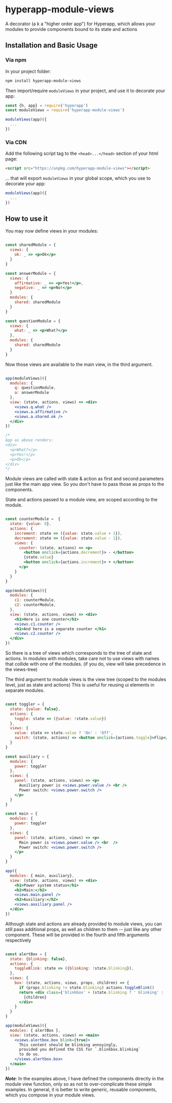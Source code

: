 # hyperapp-module-views

A decorator (a k a "higher order app") for Hyperapp, which allows your modules to provide components bound to its state and actions

## Installation and Basic Usage

### Via npm

In your project folder:

```sh
npm install hyperapp-module-views
```

Then import/require `moduleViews` in your project, and use it to decorate your app:

```js
const {h, app} = require('hyperapp')
const moduleViews = require('hyperapp-module-views')

moduleViews(app)({
  ...
})

```

### Via CDN

Add the following script tag to the `<head>...</head>` section of your html page:

```html
<script src="https://unpkg.com/hyperapp-module-views"></script>

```

... that will export `moduleViews` in your global scope, which you use to decorate your app:


```js
moduleViews(app)({
  ...
})
```

## How to use it

You may now define views in your modules:

```jsx

const sharedModule = {
  views: {
    ok: _ => <p>Ok</p>
  }
}

const answerModule = {
  views: {
    affirmative: _ => <p>Yes!</p>,
    negative: _ => <p>No!</p>
  }
  modules: {
    shared: sharedModule
  }
}

const questionModule = {
  views: {
    what: _ => <p>What?</p>
  },
  modules: {
    shared: sharedModule
  }
}

```

Now those views are available to the main view, in the third argument.

```jsx

app(moduleViews)({
  modules: {
    q: questionModule,
    a: answerModule
  },
  view: (state, actions, views) => <div>
    <views.q.what />
    <views.a.affirmative />
    <views.a.shared.ok />
  </div>
})

/*
App as above renders:
<div>
  <p>What?</p>
  <p>Yes!</p>
  <p>Ok</p>
</div>
*/
```

Module views are called with state & action as first and second parameters just like the main app view. So you don't have to pass those as props to the components.

State and actions passed to a module view, are scoped according to the module.

```jsx

const counterModule =  {
  state: {value: 0},
  actions: {
    increment: state => ({value: state.value + 1}),
    decrement: state => ({value: state.value - 1}),
    views: {
      counter: (state, actions) => <p>
        <button onclick={actions.decrement}> - </button>
        {state.value}
        <button onclick={actions.increment}> + </button>
      </p>
    }
  }
}

app(moduleViews)({
  modules: {
    c1: counterModule,
    c2: counterModule,
  },
  view: (state, actions, views) => <div>
    <h1>Here is one counter</h1>
    <views.c1.counter />
    <h1>And here is a separate counter </h1>
    <views.c2.counter />
  </div>
})

```

So there is a tree of views which corresponds to the tree of state and actions. In modules with modules, take care not to use views with names that collide with one of the modules. (if you do, view will take precedence in the views-tree)

The third argument to module views is the view tree (scoped to the modules level, just as state and actions) This is useful for reusing ui elements in separate modules.

```jsx

const toggler = {
  state: {value: false},
  actions: {
    toggle: state => ({value: !state.value})
  },
  views: {
    value: state => state.value ? 'On' : 'Off',
    switch: (state, actions) => <button onclick={actions.toggle}>Flip</button>
  }
}

const auxiliary = {
  modules: {
    power: toggler
  },
  views: {
    panel: (state, actions, views) => <p>
      Auxiliary power is <views.power.value /> <br />
      Power switch: <views.power.switch />
    </p>
  }
}

const main = {
  modules: {
    power: toggler
  },
  views: {
    panel: (state, actions, views) => <p>
      Main power is <views.power.value /> <br  />
      Power switch: <views.power.switch />
    </p>
  }
}

app({
  modules: { main, auxiliary},  
  view: (state, actions, views) => <div>
    <h1>Power system status</h1>
    <h2>Main:</h2>
    <views.main.panel />
    <h2>Auxiliary:</h2>
    <views.auxiliary.panel />
  </div>
})
```

Although state and actions are already provided to module views, you can still pass additional props, as well as children to them -- just like any other component. These will be provided in the fourth and fifth arguments respectively

```jsx

const alertBox = {
  state: {blinking: false},
  actions: {
    toggleBlink: state => ({blinking: !state.blinking}),
  },
  views: {
    box: (state, actions, views, props, children) => {
      if (props.blinking != state.blinking) actions.toggleBlink()
      return <div class={'blinkbox' + (state.blinking ? ' blinking' : '')}>
        {children}
      </div>
    }
  }
}

app(moduleViews)({
  modules: { alertBox },
  view: (state, actions, views) => <main>
    <views.alertbox.box blink={true}>
      This content should be blinking annoyingly,
      provided you defined the CSS for `.blinkbox.blinking`
      to do so.
    </views.alertbox.box>
  </main>
})

```

***Note***: In the examples above, I have defined the components directly in the module view function, only so as not to over-complicate these simple examples. In general, it is better to write generic, reusable components, which you compose in your module views.

